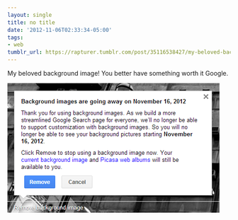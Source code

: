 ```yaml
---
layout: single
title: no title
date: '2012-11-06T02:33:34-05:00'
tags:
- web
tumblr_url: https://rapturer.tumblr.com/post/35116538427/my-beloved-background-image-you-better-have
---
```

My beloved background image! You better have something worth it Google.

![](/assets/img/tumblr_md22btze3d1r0cnr9.png)

